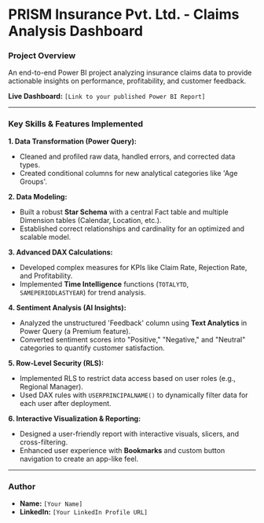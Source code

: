 # PRISM Insurance Pvt. Ltd. - Claims Analysis Dashboard

### Project Overview
An end-to-end Power BI project analyzing insurance claims data to provide actionable insights on performance, profitability, and customer feedback.

**Live Dashboard:** `[Link to your published Power BI Report]`

---

### Key Skills & Features Implemented

**1. Data Transformation (Power Query):**
* Cleaned and profiled raw data, handled errors, and corrected data types.
* Created conditional columns for new analytical categories like 'Age Groups'.

**2. Data Modeling:**
* Built a robust **Star Schema** with a central Fact table and multiple Dimension tables (Calendar, Location, etc.).
* Established correct relationships and cardinality for an optimized and scalable model.

**3. Advanced DAX Calculations:**
* Developed complex measures for KPIs like Claim Rate, Rejection Rate, and Profitability.
* Implemented **Time Intelligence** functions (`TOTALYTD`, `SAMEPERIODLASTYEAR`) for trend analysis.

**4. Sentiment Analysis (AI Insights):**
* Analyzed the unstructured 'Feedback' column using **Text Analytics** in Power Query (a Premium feature).
* Converted sentiment scores into "Positive," "Negative," and "Neutral" categories to quantify customer satisfaction.

**5. Row-Level Security (RLS):**
* Implemented RLS to restrict data access based on user roles (e.g., Regional Manager).
* Used DAX rules with `USERPRINCIPALNAME()` to dynamically filter data for each user after deployment.

**6. Interactive Visualization & Reporting:**
* Designed a user-friendly report with interactive visuals, slicers, and cross-filtering.
* Enhanced user experience with **Bookmarks** and custom button navigation to create an app-like feel.

---

### Author
* **Name:** `[Your Name]`
* **LinkedIn:** `[Your LinkedIn Profile URL]`
